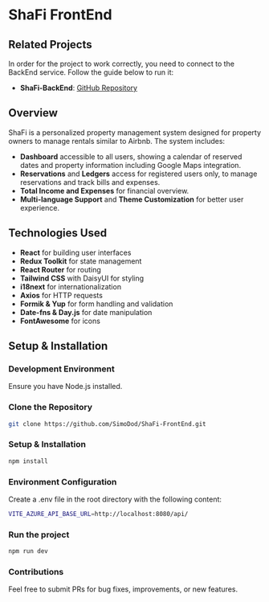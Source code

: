 # ShaFi FrontEnd

## Related Projects
In order for the project to work correctly, you need to connect to the BackEnd service. Follow the guide below to run it:

- **ShaFi-BackEnd**: [GitHub Repository](https://github.com/SimoDod/ShaFi-BackEnd)

## Overview
ShaFi is a personalized property management system designed for property owners to manage rentals similar to Airbnb. The system includes:
- **Dashboard** accessible to all users, showing a calendar of reserved dates and property information including Google Maps integration.
- **Reservations** and **Ledgers** access for registered users only, to manage reservations and track bills and expenses.
- **Total Income and Expenses** for financial overview.
- **Multi-language Support** and **Theme Customization** for better user experience.

## Technologies Used
- **React** for building user interfaces
- **Redux Toolkit** for state management
- **React Router** for routing
- **Tailwind CSS** with DaisyUI for styling
- **i18next** for internationalization
- **Axios** for HTTP requests
- **Formik & Yup** for form handling and validation
- **Date-fns & Day.js** for date manipulation
- **FontAwesome** for icons

## Setup & Installation

### Development Environment
Ensure you have Node.js installed.

### Clone the Repository
```bash
git clone https://github.com/SimoDod/ShaFi-FrontEnd.git
```

### Setup & Installation
```bash
npm install
```
### Environment Configuration

Create a .env file in the root directory with the following content:
```bash
VITE_AZURE_API_BASE_URL=http://localhost:8080/api/
```

### Run the project
```bash
npm run dev
```

### Contributions
Feel free to submit PRs for bug fixes, improvements, or new features.